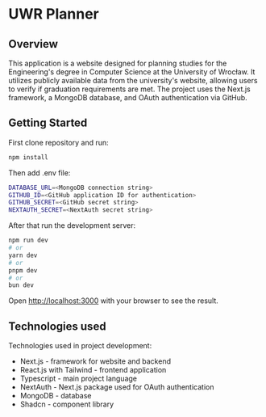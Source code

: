 # UWR Planner
## Overview
This application is a website designed for planning studies for the Engineering's degree in Computer Science at the University of Wrocław. It utilizes publicly available data from the university's website, allowing users to verify if graduation requirements are met. The project uses the Next.js framework, a MongoDB database, and OAuth authentication via GitHub.

## Getting Started
First clone repository and run: 
```bash
npm install
```
Then add .env file:
```bash
DATABASE_URL=<MongoDB connection string>
GITHUB_ID=<GitHub application ID for authentication>
GITHUB_SECRET=<GitHub secret string>
NEXTAUTH_SECRET=<NextAuth secret string>
```

After that run the development server:

```bash
npm run dev
# or
yarn dev
# or
pnpm dev
# or
bun dev
```

Open [http://localhost:3000](http://localhost:3000) with your browser to see the result.

## Technologies used
Technologies used in project development:
- Next.js - framework for website and backend
- React.js with Tailwind - frontend application
- Typescript - main project language
- NextAuth - Next.js package used for OAuth authentication
- MongoDB - database
- Shadcn - component library